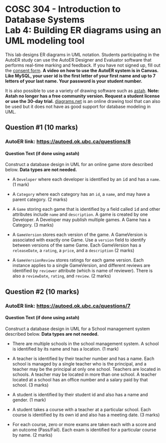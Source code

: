 # COSC 304 - Introduction to Database Systems<br>Lab 4: Building ER diagrams using an UML modeling tool

This lab designs ER diagrams in UML notation. Students participating in the AutoER study can use the AutoER Designer and Evaluator software that performs real-time marking and feedback. If you have not signed up, fill out the [consent form](https://ubc.ca1.qualtrics.com/jfe/form/SV_56kKBoxF28OxHTg). <strong>A video on how to use the AutoER system is in Canvas. Like MySQL, your user id is the first letter of your first name and up to 7 letters of your last name. Your password is your student number.</strong></p>

It is also possible to use a variety of drawing software such as [astah](http://astah.net/editions). <strong>Note: Astah no longer has a free community version. Request a student license or use the 30-day trial.</strong> <a href="https://diagrams.net/">diagrams.net</a> is an online drawing tool that can also be used but it does not have as good support for database modeling in UML.


## Question #1 (10 marks)

<h3>AutoER link: <a href="https://autoed.ok.ubc.ca/questions/8">https://autoed.ok.ubc.ca/questions/8</a></h3>

<h4>Question Text (if done using astah)</h4>

Construct a database design in UML for an online game store described below. **Data types are not needed.**

- A `Developer` where each developer is identified by an <tt>id</tt> and has a `name`. (1 mark)

- A `Category` where each category has an `id`, a `name`, and may have a parent category. (2 marks)

- A `Game` storing each game that is identified by a field called <tt>id</tt> and other attributes include `name` and `description`. A game is created by one Developer. A Developer may publish multiple games. A Game has a Category. (3 marks)


- A `GameVersion` stores each version of the game. A GameVersion is associated with exactly one Game. Use a `version` field to identify between versions of the same Game. Each GameVersion has a `releaseDate`, a `rating`, a `price`, and a `description` (2 marks)

- A `GameVersionReview` stores ratings for each game version. Each instance applies to a single GameVersion, and different reviews are identified by `reviewer` attribute (which is name of reviewer). There is also a `reviewDate`, `rating`, and `review`. (2 marks)

## Question #2 (10 marks)

<h3>AutoER link: <a href="https://autoed.ok.ubc.ca/questions/7">https://autoed.ok.ubc.ca/questions/7</a></h3>

<h4>Question Text (if done using astah)</h4>


Construct a database design in UML for a School management system described below. **Data types are not needed.**

- There are multiple schools in the school management system. A school is identified by its name and has a location. (1 mark)</li>

- A teacher is identified by their teacher number and has a name. Each school is managed by a single teacher who is the principal, and a teacher may be the principal at only one school. Teachers are located in schools. A teacher may be located in more than one school. A teacher located at a school has an office number and a salary paid by that school. (3 marks)

- A student is identified by their student id and also has a name and gender. (1 mark)

- A student takes a course with a teacher at a particular school. Each course is identified by its own id and also has a meeting date.  (3 marks)

- For each course, zero or more exams are taken each with a score and an outcome (Pass/Fail). Each exam is identified for a particular course by name.  (2 marks)
